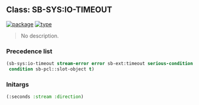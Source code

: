 ## Class: SB-SYS:IO-TIMEOUT
[![package](https://img.shields.io/badge/Package-SB--SYS-5f9ea0.svg?style=social&colorA=999999)](../) [![type](https://img.shields.io/badge/Type-Class-5f9ea0.svg?style=social&colorA=999999)](../#class) 

> No description.

### Precedence list
```cl
(sb-sys:io-timeout stream-error error sb-ext:timeout serious-condition
 condition sb-pcl::slot-object t)
```
### Initargs
```cl
(:seconds :stream :direction)
```
